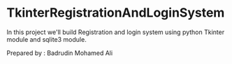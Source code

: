 # TkinterRegistrationAndLoginSystem

In this project we'll build 
Registration and login system 
using python Tkinter module and sqlite3 module.

Prepared by : Badrudin Mohamed Ali
